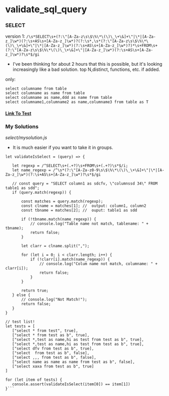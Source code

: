 # validate_sql_query

### SELECT

version 1:
`/\s*SELECT\s+(?:\"[A-Za-z\s\$\%\*\(\)\_\+\&]+\"|\*|[A-Za-z_]\w*)(?:\s+AS\s+[A-Za-z_]\w*)?(?:\s*,\s*(?:\"[A-Za-z\s\$\%\*\(\)\_\+\&]+\"|\*|[A-Za-z_]\w*)(?:\s+AS\s+[A-Za-z_]\w*)?)*\s+FROM\s+(?:\"[A-Za-z\s\$\%\*\(\)\_\+\&]+\"|[A-Za-z_]\w*)(?:\s+AS\s+[A-Za-z_]\w*)?\s*$/gi`

- I've been thinking for about 2 hours that this is possible, but it's looking increasingly like a bad solution. top N,distinct, functions, etc. if added.

only:

```
select columname from table
select columname as name from table
select columname as name,ddd as name from table
select columname1,columname2 as name,columname3 from table as T
```

#### [Link To Test](https://regexr.com/7igq9)

### My Solutions

_select/mysolution.js_

- It is much easier if you want to take it in groups.

````
let validateIsSelect = (query) => {

   let regexp = /^SELECT\s+(.+?)\s+FROM\s+(.+?)\s*$/i;
   let name_regexp = /^\s*(?:\"[A-Za-z0-9\s\$\%\*\(\)\_\+\&]+\"|\*|[A-Za-z_]\w*)(?:\s+AS\s+[A-Za-z_]\w*)?\s*$/gi

   // const query = "SELECT column1 as sdcfv, \"columnssd 34\" FROM table1 as sdd";
   if (query.match(regexp)) {

       const matches = query.match(regexp);
       const clname = matches[1]; //  output: column1, column2
       const tbname = matches[2]; //  ouput: table1 as sdd

       if (!tbname.match(name_regexp)) {
           // console.log("Table name not match, tablename: " + tbname);
           return false;
       }

       let clarr = clname.split(",");

       for (let i = 0; i < clarr.length; i++) {
           if (!clarr[i].match(name_regexp)) {
               // console.log("Colum name not match, columname: " + clarr[i]);
               return false;
           }
       }

       return true;
   } else {
       // console.log("Not Match!");
       return false;
   }
}

// test list!
let tests = [
   ["select * from test", true],
   ["select * from test as b", true],
   ["select *,test as name,hi as test from test as b", true],
   ["select *,test as name,hi as test from test as b", true],
   ["select dfv from test as b", true],
   ["select  from test as b", false],
   ["select ,,, from test as b", false],
   ["select name as name as name from test as b", false],
   ["select xaxa from test as b", true]
]

for (let item of tests) {
   console.assert(validateIsSelect(item[0]) == item[1])
}```
````
